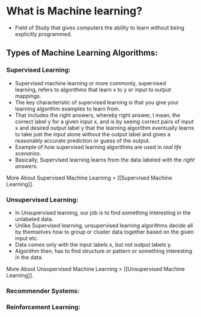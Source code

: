 # What is Machine learning?
- Field of Study that gives computers the ability to learn without being explicitly programmed.

## Types of Machine Learning Algorithms:

 ### Supervised Learning: 
 
- Supervised machine learning or more commonly, supervised learning, refers to algorithms that learn x to y or input to output mappings.
-  The key characteristic of supervised learning is that you give your learning algorithm examples to learn from.
-  That includes the right answers, whereby right answer, I mean, the correct label y for a given input x, and is by seeing correct pairs of input x and desired output label y that the learning algorithm eventually learns to take just the input alone without the output label and gives a reasonably accurate prediction or guess of the output.
-  Example of how supervised learning algorithms are used in *real life scenarios*.
- Basically, Supervised learning learns from the data labeled with the *right answers*.

More About Supervised Machine Learning > [[Supervised Machine Learning]].

### Unsupervised Learning:
- In Unsupervised learning, our job is to find something interesting in the unlabeled data.
- Unlike Supervised learning, unsupervised learning algorithms decide all by themselves how to group or cluster data together based on the given input etc.
- Data comes only with the input labels x, but not output labels y.
- Algorithm then, has to find structure or pattern or something interesting in the data.

More About Unsupervised Machine Learning > [[Unsupervised Machine Learning]].

### Recommender Systems:
### Reinforcement Learning:

